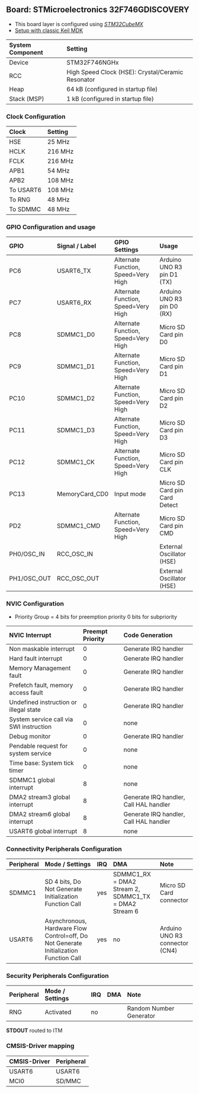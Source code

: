 Board: STMicroelectronics 32F746GDISCOVERY
------------------------------------------

- This board layer is configured using [*STM32CubeMX*](https://www.st.com/en/development-tools/stm32cubemx.html)
- [Setup with classic Keil MDK](https://www.keil.com/pack/doc/STM32Cube)

| System Component        | Setting
|:------------------------|:----------------------------------------
| Device                  | STM32F746NGHx
| RCC                     | High Speed Clock (HSE): Crystal/Ceramic Resonator
| Heap                    | 64 kB (configured in startup file)
| Stack (MSP)             | 1 kB (configured in startup file)

### Clock Configuration

| Clock                   | Setting
|:------------------------|:----------------------------------------
| HSE                     |  25 MHz
| HCLK                    | 216 MHz
| FCLK                    | 216 MHz
| APB1                    |  54 MHz
| APB2                    | 108 MHz
| To USART6               | 108 MHz
| To RNG                  |  48 MHz
| To SDMMC                |  48 MHz

### GPIO Configuration and usage

| GPIO        | Signal / Label | GPIO Settings                                 | Usage
|:------------|:---------------|:----------------------------------------------|:-----
| PC6         | USART6_TX      | Alternate Function, Speed=Very High           | Arduino UNO R3 pin D1 (TX)
| PC7         | USART6_RX      | Alternate Function, Speed=Very High           | Arduino UNO R3 pin D0 (RX)
| PC8         | SDMMC1_D0      | Alternate Function, Speed=Very High           | Micro SD Card pin D0
| PC9         | SDMMC1_D1      | Alternate Function, Speed=Very High           | Micro SD Card pin D1
| PC10        | SDMMC1_D2      | Alternate Function, Speed=Very High           | Micro SD Card pin D2
| PC11        | SDMMC1_D3      | Alternate Function, Speed=Very High           | Micro SD Card pin D3
| PC12        | SDMMC1_CK      | Alternate Function, Speed=Very High           | Micro SD Card pin CLK
| PC13        | MemoryCard_CD0 | Input mode                                    | Micro SD Card pin Card Detect
| PD2         | SDMMC1_CMD     | Alternate Function, Speed=Very High           | Micro SD Card pin CMD
| PH0/OSC_IN  | RCC_OSC_IN     |                                               | External Oscillator (HSE)
| PH1/OSC_OUT | RCC_OSC_OUT    |                                               | External Oscillator (HSE)

### NVIC Configuration

 - Priority Group = 4 bits for preemption priority 0 bits for subpriority

| NVIC Interrupt                          | Preempt Priority | Code Generation
|:----------------------------------------|:-----------------|:---------------
| Non maskable interrupt                  | 0                | Generate IRQ handler
| Hard fault interrupt                    | 0                | Generate IRQ handler
| Memory Management fault                 | 0                | Generate IRQ handler
| Prefetch fault, memory access fault     | 0                | Generate IRQ handler
| Undefined instruction or illegal state  | 0                | Generate IRQ handler
| System service call via SWI instruction | 0                | none
| Debug monitor                           | 0                | Generate IRQ handler
| Pendable request for system service     | 0                | none
| Time base: System tick timer            | 0                | none
| SDMMC1 global interrupt                 | 8                | none
| DMA2 stream3 global interrupt           | 8                | Generate IRQ handler, Call HAL handler
| DMA2 stream6 global interrupt           | 8                | Generate IRQ handler, Call HAL handler
| USART6 global interrupt                 | 8                | none

### Connectivity Peripherals Configuration

| Peripheral   | Mode / Settings                                                                        | IRQ | DMA                                                  | Note
|:-------------|:---------------------------------------------------------------------------------------|:----|:-----------------------------------------------------|:----
| SDMMC1       | SD 4 bits, Do Not Generate Initialization Function Call                                | yes | SDMMC1_RX = DMA2 Stream 2, SDMMC1_TX = DMA2 Stream 6 | Micro SD Card connector
| USART6       | Asynchronous, Hardware Flow Control=off, Do Not Generate Initialization Function Call  | yes | no                                                   | Arduino UNO R3 connector (CN4)

### Security Peripherals Configuration

| Peripheral   | Mode / Settings                                                                        | IRQ | DMA                                                  | Note
|:-------------|:---------------------------------------------------------------------------------------|:----|:-----------------------------------------------------|:----
| RNG          | Activated                                                                              | no  |                                                      | Random Number Generator

**STDOUT** routed to ITM

### CMSIS-Driver mapping

| CMSIS-Driver | Peripheral
|:-------------|:----------
| USART6       | USART6
| MCI0         | SD/MMC
